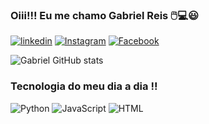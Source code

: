 ### Oiii!!! Eu me chamo Gabriel Reis  🖱️💻😃
 [![linkedin](https://img.shields.io/badge/LinkedIn-0077B5?style=for-the-badge&logo=linkedin&logoColor=white)](https://www.linkedin.com/in/gabriel-reis-ricardo-aba9b5208/)
 [![Instagram](https://img.shields.io/badge/Instagram-E4405F?style=for-the-badge&logo=instagram&logoColor=white)](https://www.instagram.com/negrutius/)
 [![Facebook](https://img.shields.io/badge/Facebook-1877F2?style=for-the-badge&logo=facebook&logoColor=white)](https://www.facebook.com/profile.php?id=100009953525888)

![Gabriel GitHub stats](https://github-readme-stats.vercel.app/api?username=GabrielReisq&show_icons=true&theme=dracula
)

### Tecnologia  do meu dia a dia !!
![Python](https://img.shields.io/badge/Python-3776AB?style=for-the-badge&logo=python&logoColor=white)
![JavaScript](https://img.shields.io/badge/JavaScript-323330?style=for-the-badge&logo=javascript&logoColor=F7DF1E)
![HTML](https://img.shields.io/badge/HTML-239120?style=for-the-badge&logo=html5&logoColor=white)
